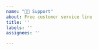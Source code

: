 ```yaml
---
name: "🙋🏽 Support"
about: Free customer service line
title: ''
labels: ''
assignees: ''

---
```


<!-- 
Hi!

Please understand that this project is maintained by volunteers, and that answering support
tickets to help with specific, personal issues is time consuming, mentally exhausting, and
is time not spend in improving the software itself.

Saying hi, thank you and clearly describing what problem you are trying to solve (not
what you tried and didn't work) would be both polite and fantastic.

In order for the answer to be easy to find for other people hitting the same thing,
please write a short summary in the title ("problem" and "doesn't work" are very
depressing to read, and don't make a description unique - show that you can do better!)

Make sure that you are using the last version (downloaded from this repository or installed
via Homebrew), and that you read the documentation. If you did read the documentation, copy
and paste the code you saw to this ticket in order to give it a high priority.

If you are not using the default configuration (Fine! This is a configuration after all),
try the default configuration, changing only the listening IP addresses if necessary.
Many reported issues were actually due to too many changes having been made at the same
time, making it difficult to pinpoint which one didn't work as expected. So, start with
a standard configuration and do small, incremental changes.

The only supported way to install the service is `dnscrypt-proxy -service install`.

Prior to that, run `dnscrypt-proxy` interactively and check for any errors.

You already saw `dnscrypt-proxy -resolve` in the documentation. If you are experiencing
resolution issues, use this command to resolve DNS queries for diagnostics, not a web
browser. If responses are printed just fine while domain names don't resolve in the
web browser, the actual issue is likely to be located in 3rd party software such as
dnsmasq.

Maintainers may not use your operating system and hardware. In order to respond to
questions on environments they don't know about, the best they can do is do a Google
search, as an attempt to solve a problem you have, but that they don't have. You are
the one who knows your own environment the best. So, take some time trying to solve
issues on your own first; this is by far the best way to understand how the whole
thing works. Answering our own question right after having formulated it happens
all the time!

Finally, if the issue is solved, and this is something that wouldn't have happened if
it had been documented, feel free to proudly improve the documentation (it is a wiki).

Thanks for reading all this, and have a wonderful day!

(you can now delete all this to start writing a beautiful blank page)
-->